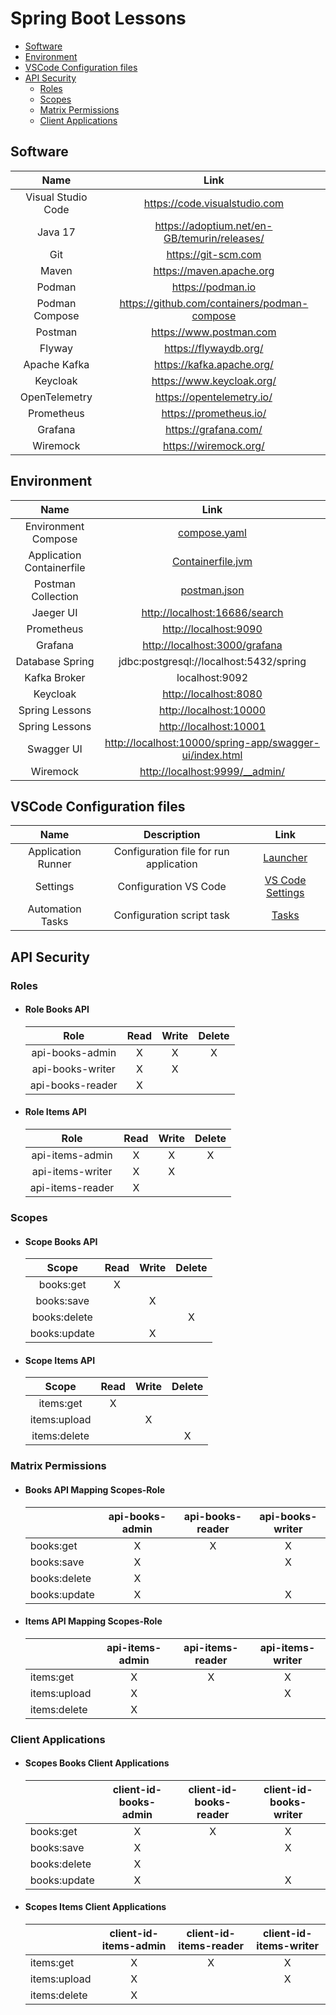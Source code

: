 # Spring Boot Lessons

- [Software](#software)
- [Environment](#environment)
- [VSCode Configuration files](#vscode-configuration-files)
- [API Security](#api-security)
  - [Roles](#roles)
  - [Scopes](#scopes)
  - [Matrix Permissions](#matrix-permissions)
  - [Client Applications](#client-applications)

## Software

| **Name** | **Link** |
| :-: | :-: |
| Visual Studio Code | <https://code.visualstudio.com> |
| Java 17 | <https://adoptium.net/en-GB/temurin/releases/> |
| Git  | <https://git-scm.com> |
| Maven | <https://maven.apache.org> |
| Podman | <https://podman.io> |
| Podman Compose | <https://github.com/containers/podman-compose> |
| Postman | <https://www.postman.com> |
| Flyway | <https://flywaydb.org/> |
| Apache Kafka| <https://kafka.apache.org/> |
| Keycloak  | <https://www.keycloak.org/> |
| OpenTelemetry | <https://opentelemetry.io/> |
| Prometheus | <https://prometheus.io/> |
| Grafana | <https://grafana.com/> |
| Wiremock | <https://wiremock.org/> |

## Environment

| **Name** | **Link** |
| :-: | :-: |
| Environment Compose | [compose.yaml](./collections/compose.yaml) |
| Application Containerfile | [Containerfile.jvm](Containerfile.jvm) |
| Postman Collection | [postman.json](./collections/postman.json) |
| Jaeger UI | <http://localhost:16686/search> |
| Prometheus | <http://localhost:9090> |
| Grafana | <http://localhost:3000/grafana> |
| Database Spring | jdbc:postgresql://localhost:5432/spring |
| Kafka Broker | localhost:9092 |
| Keycloak | <http://localhost:8080> |
| Spring Lessons | <http://localhost:10000> |
| Spring Lessons | <http://localhost:10001> |
| Swagger UI | <http://localhost:10000/spring-app/swagger-ui/index.html> |
| Wiremock | <http://localhost:9999/__admin/> |

## VSCode Configuration files

| **Name** | **Description** | **Link** |
| :-: | :-: | :-: |
| Application Runner | Configuration file for run application | [Launcher](.vscode/launch.json) |
| Settings | Configuration VS Code | [VS Code Settings](.vscode/settings.json) |
| Automation Tasks | Configuration script task | [Tasks](.vscode/tasks.json) |

## API Security

### Roles

- #### Role Books API

    | **Role** | **Read** | **Write** | **Delete** |
    | :-: | :-: | :-: | :-: |
    | api-books-admin | X | X | X |
    | api-books-writer | X | X | |
    | api-books-reader | X | | |

- #### Role Items API

    | **Role** | **Read** | **Write** | **Delete** |
    | :-: | :-: | :-: | :-: |
    | api-items-admin | X | X | X |
    | api-items-writer | X | X | |
    | api-items-reader | X | | |

### Scopes

- #### Scope Books API

    | **Scope** | **Read** | **Write** | **Delete** |
    | :-: | :-: | :-: | :-: |
    | books:get | X | | |
    | books:save | | X | |
    | books:delete | | | X |
    | books:update | | X | |

- #### Scope Items API

    | **Scope** | **Read** | **Write** | **Delete** |
    | :-: | :-: | :-: | :-: |
    | items:get | X | | |
    | items:upload | | X | |
    | items:delete | | | X |

### Matrix Permissions

- #### Books API Mapping Scopes-Role

    | | **api-books-admin** | **api-books-reader** | **api-books-writer** |
    | :- | :-: | :-: | :-: |
    | books:get | X | X | X |
    | books:save | X | | X |
    | books:delete | X | | |
    | books:update | X | | X |

- #### Items API Mapping Scopes-Role

    | | **api-items-admin** | **api-items-reader** | **api-items-writer** |
    | :- | :-: | :-: | :-: |
    | items:get | X | X | X |
    | items:upload | X | | X |
    | items:delete | X | | |

### Client Applications

- #### Scopes Books Client Applications

    | | **client-id-books-admin** | **client-id-books-reader** | **client-id-books-writer** |
    | :- | :-: | :-: | :-: |
    | books:get | X | X | X |
    | books:save | X | | X |
    | books:delete | X | | |
    | books:update | X | | X |

- #### Scopes Items Client Applications

    | | **client-id-items-admin** | **client-id-items-reader** | **client-id-items-writer** |
    | :- | :-: | :-: | :-: |
    | items:get | X | X | X |
    | items:upload | X | | X |
    | items:delete | X | | |
